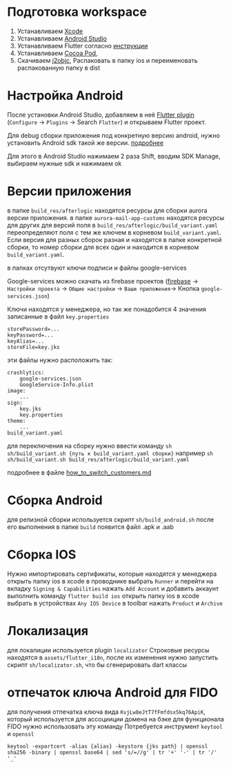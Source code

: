 # Подготовка workspace 
1. Устанавливаем [Xcode](https://apps.apple.com/ru/app/xcode/id497799835?l=en&mt=12)
2. Устанавливаем [Android Studio](https://developer.android.com/studio)
3. Устанавливаем Flutter согласно [инструкции](https://flutter.dev/docs/get-started/install)
4. Устанавливаем [Cocoa Pod](https://cocoapods.org/),
6. Скачиваем [j2objc](https://github.com/google/j2objc/releases/download/2.7/j2objc-2.7.zip), Распаковать в папку ios и переименовать распакованную папку в dist
# Настройка Android
После установки Android Studio, добавляем в неё [Flutter plugin](https://plugins.jetbrains.com/plugin/9212-flutter)
(`Configure` -> `Plugins` -> Search `Flutter`)
и открываем Flutter проект.

Для debug сборки приложения под конкретную версию android, нужно установить Android sdk такой же версии.
[подробнее](https://developer.android.com/studio/releases/platforms)

Для этого в Android Studio нажимаем 2 раза Shift, вводим SDK Manage, выбираем нужные sdk и нажимаем ok

# Версии приложения
в папке `build_res/afterlogic` находятся ресурсы для сборки aurora версии приложения. в папке `aurora-mail-app-customs` находятся ресурсы для других для версий
поля в  `build_res/afterlogic/build_variant.yaml` переопределяют поля с тем же ключем в корневом `build_variant.yaml`.
Если версия для разных сборок разная и находятся в папке конкретной сборки, то номер сборки для всех один и находится в корневом `build_variant.yaml`.

в папках отсутвуют ключи подписи и файлы google-services

Google-services можно скачать из firebase проектов 
([firebase](https://console.firebase.google.com) -> `Настройки проекта` -> `Общие настройки` -> `Ваши приложения`-> Кнопка `google-services.json`)

Ключи находятся у менеджера, но так же понадобится 4 значения записанные в файл `key.properties`
```
storePassword=...
keyPassword=...
keyAlias=...
storeFile=key.jks
```

эти файлы нужно расположить так: 
```
crashlytics:
    google-services.json
    GoogleService-Info.plist
image:
    ...
sign:
    key.jks
    key.properties
theme:
    ...
build_variant.yaml 
```

для переключения на сборку нужно ввести команду `sh sh/build_variant.sh {путь к build_variant.yaml сборки}` 
например  `sh sh/build_variant.sh build_res/afterlogic/build_variant.yaml`

подробнее в файле [how_to_switch_customers.md](./how_to_switch_customers.md)

# Сборка Android
для релизной сборки используется скрипт
`sh/build_android.sh`
после его выполнения в папке `build` появится файл .apk и .aab

# Сборка IOS

Нужно импортировать сертификаты, которые находятся у менеджера
открыть папку ios в xcode
в проводнике выбрать `Runner` и перейти на вкладку `Signing & Capabilities`
нажать `Add Account` и добавить аккаунт
выполнить команду `flutter build ios`
открыть папку ios в xcode
выбрать в устройствах `Any IOS Device`
в toolbar нажать `Product` и `Archive`

# Локализация 
для локалиции используется plugin `localizator`
Строковые ресурсы находятся в `assets/flutter_i18n`,
после их изменения нужно запустить скрипт `sh/localizator.sh`, что бы сгенерировать dart классы

# отпечаток ключа Android для FIDO
для получения отпечатка ключа вида `KvjLw8eJtT7fFmfdsx5kq76ApiK`, который используется для ассоцииции домена на бэке для функционала FIDO
нужно использовать эту команду 
Потребуется инструмент `keytool` и `openssl`

```keytool -exportcert -alias {alias} -keystore {jks path} | openssl sha256 -binary | openssl base64 | sed 's/=//g' | tr '+' '-' | tr '/' '_'```
